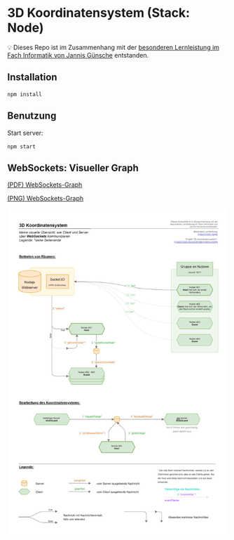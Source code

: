 # 3D Koordinatensystem (Stack: Node)

💡 Dieses Repo ist im Zusammenhang mit der [besonderen Lernleistung im Fach Informatik von Jannis Günsche](https://github.com/jgteam/bell--paper) entstanden.

## Installation
```
npm install
```

## Benutzung 
Start server:
```
npm start
```

## WebSockets: Visueller Graph

[(PDF) WebSockets-Graph](docs/websockets-graph.pdf)

[(PNG) WebSockets-Graph](docs/websockets-graph.png)

![WebSockets-Graph](docs/websockets-graph.png)
